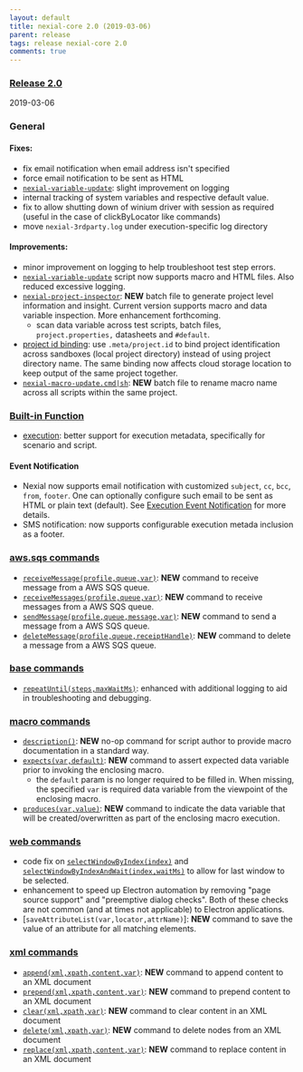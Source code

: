 ```yaml
---
layout: default
title: nexial-core 2.0 (2019-03-06)
parent: release
tags: release nexial-core 2.0
comments: true
---
```


### <a href="https://github.com/nexiality/nexial-core/releases/tag/nexial-core-v2.0_0418" class="external-link" target="_nexial_link">Release 2.0</a>
2019-03-06


### General
#### Fixes:
- fix email notification when email address isn't specified
- force email notification to be sent as HTML
- [`nexial-variable-update`](../userguide/BatchFiles#nexial-variable-update): slight 
  improvement on logging
- internal tracking of system variables and respective default value.
- fix to allow shutting down of winium driver with session as required (useful in the case of clickByLocator like commands)
- move `nexial-3rdparty.log` under execution-specific log directory

#### Improvements:
- minor improvement on logging to help troubleshoot test step errors.
- [`nexial-variable-update`](../userguide/BatchFiles#nexial-variable-update) script 
   now supports macro and HTML files. Also reduced excessive logging.
- [`nexial-project-inspector`](../userguide/BatchFiles#nexial-project-inspector):
  **NEW** batch file to generate project level information and insight. Current version supports macro and data 
  variable inspection. More enhancement forthcoming.
  - scan data variable across test scripts, batch files, `project.properties,` datasheets and `#default`.
- [project id binding](../userguide/UnderstandingProjectStructure#project.id): use `.meta/project.id` to bind project
  identification across sandboxes (local project directory) instead of using project directory name. The same
  binding now affects cloud storage location to keep output of the same project together.
- [`nexial-macro-update.cmd|sh`](../userguide/BatchFiles#nexial-macro-update): **NEW** batch 
  file to rename macro name across all scripts within the same project. 


### [Built-in Function](../functions)
- [execution](../functions/$(execution)): better support for execution metadata, specifically for scenario and script.


#### Event Notification
- Nexial now supports email notification with customized `subject`, `cc`, `bcc`, `from`, `footer`. One can optionally 
  configure such email to be sent as HTML or plain text (default). See 
  [Execution Event Notification](../userguide/EventNotification) for more details.
- SMS notification: now supports configurable execution metada inclusion as a footer.


### [aws.sqs commands](../commands/aws.sqs)
- [`receiveMessage(profile,queue,var)`](../commands/aws.sqs/receiveMessage(profile,queue,var)): **NEW** 
  command to receive message from a AWS SQS queue.
- [`receiveMessages(profile,queue,var)`](../commands/aws.sqs/receiveMessages(profile,queue,var)): **NEW** 
  command to receive messages from a AWS SQS queue.
- [`sendMessage(profile,queue,message,var)`](../commands/aws.sqs/sendMessage(profile,queue,message,var)): 
  **NEW** command to send a message from a AWS SQS queue.
- [`deleteMessage(profile,queue,receiptHandle)`](../commands/aws.sqs/deleteMessage(profile,queue,receiptHandle)): 
  **NEW** command to delete a message from a AWS SQS queue.


### [base commands](../commands/base)
- [`repeatUntil(steps,maxWaitMs)`](../commands/base/repeatUntil(steps,maxWaitMs)): enhanced with additional
  logging to aid in troubleshooting and debugging.


### [macro commands](../commands/macro)
- [`description()`](../commands/macro/description()): **NEW** no-op command for script author to provide macro 
  documentation in a standard way.
- [`expects(var,default)`](../commands/macro/expects(var,default)): **NEW** command to assert expected data variable 
  prior to invoking the enclosing macro.
  - the `default` param is no longer required to be filled in. When missing, the specified `var` is required data
    variable from the viewpoint of the enclosing macro.
- [`produces(var,value)`](../commands/macro/produces(var,value)): **NEW** command to indicate the data variable that 
  will be created/overwritten as part of the enclosing macro execution. 


### [web commands](../commands/web)
- code fix on [`selectWindowByIndex(index)`](../commands/web/selectWindowByIndex(index)) and 
  [`selectWindowByIndexAndWait(index,waitMs)`](../commands/web/selectWindowByIndexAndWait(index,waitMs)) to allow for 
  last window to be selected.
- enhancement to speed up Electron automation by removing "page source support" and "preemptive dialog checks". Both
  of these checks are not common (and at times not applicable) to Electron applications.
- [`saveAttributeList(var,locator,attrName)`]: **NEW** command to save the value of an attribute for all matching 
  elements.


### [xml commands](../commands/xml)
- [`append(xml,xpath,content,var)`](../commands/xml/append(xml,xpath,content,var)): **NEW** command to append content 
  to an XML document
- [`prepend(xml,xpath,content,var)`](../commands/xml/prepend(xml,xpath,content,var)): **NEW** command to prepend 
  content to an XML document
- [`clear(xml,xpath,var)`](../commands/xml/clear(xml,xpath,var)): **NEW** command to clear content in an XML document
- [`delete(xml,xpath,var)`](../commands/xml/delete(xml,xpath,var)): **NEW** command to delete nodes from an XML document
- [`replace(xml,xpath,content,var)`](../commands/xml/replace(xml,xpath,content,var)): **NEW** command to replace 
  content in an XML document
